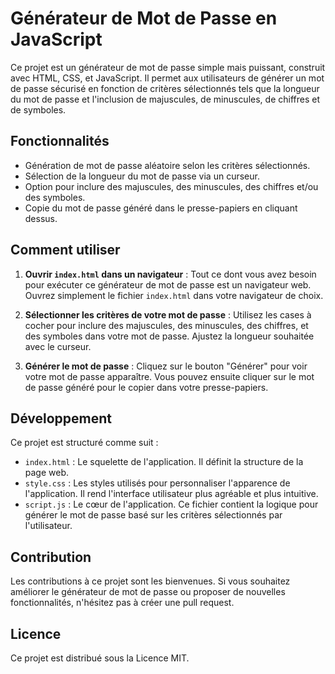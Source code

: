# Générateur de Mot de Passe en JavaScript

Ce projet est un générateur de mot de passe simple mais puissant, construit avec HTML, CSS, et JavaScript. Il permet aux utilisateurs de générer un mot de passe sécurisé en fonction de critères sélectionnés tels que la longueur du mot de passe et l'inclusion de majuscules, de minuscules, de chiffres et de symboles.

## Fonctionnalités

- Génération de mot de passe aléatoire selon les critères sélectionnés.
- Sélection de la longueur du mot de passe via un curseur.
- Option pour inclure des majuscules, des minuscules, des chiffres et/ou des symboles.
- Copie du mot de passe généré dans le presse-papiers en cliquant dessus.

## Comment utiliser

1. **Ouvrir `index.html` dans un navigateur** : Tout ce dont vous avez besoin pour exécuter ce générateur de mot de passe est un navigateur web. Ouvrez simplement le fichier `index.html` dans votre navigateur de choix.

2. **Sélectionner les critères de votre mot de passe** : Utilisez les cases à cocher pour inclure des majuscules, des minuscules, des chiffres, et des symboles dans votre mot de passe. Ajustez la longueur souhaitée avec le curseur.

3. **Générer le mot de passe** : Cliquez sur le bouton "Générer" pour voir votre mot de passe apparaître. Vous pouvez ensuite cliquer sur le mot de passe généré pour le copier dans votre presse-papiers.

## Développement

Ce projet est structuré comme suit :

- `index.html` : Le squelette de l'application. Il définit la structure de la page web.
- `style.css` : Les styles utilisés pour personnaliser l'apparence de l'application. Il rend l'interface utilisateur plus agréable et plus intuitive.
- `script.js` : Le cœur de l'application. Ce fichier contient la logique pour générer le mot de passe basé sur les critères sélectionnés par l'utilisateur.

## Contribution

Les contributions à ce projet sont les bienvenues. Si vous souhaitez améliorer le générateur de mot de passe ou proposer de nouvelles fonctionnalités, n'hésitez pas à créer une pull request.

## Licence

Ce projet est distribué sous la Licence MIT. 
